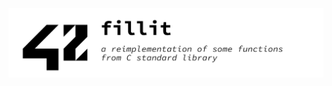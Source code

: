 ![fillit](https://raw.githubusercontent.com/romaniyazov/fillit/master/readme_assets/readme_title.png)

